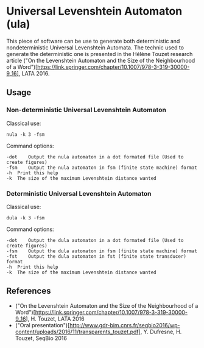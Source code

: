 # Universal Levenshtein Automaton (ula)

This piece of software can be use to generate both deterministic and nondeterministic Universal Levenshtein Automata.
The technic used to generate the deterministic one is presented in the Hélène Touzet research article ("On the Levenshtein Automaton and the Size of the Neighbourhood of a Word")[https://link.springer.com/chapter/10.1007/978-3-319-30000-9_16], LATA 2016.

## Usage

### Non-deterministic Universal Levenshtein Automaton

Classical use:
```{r, engine='bash', code_block_name}
nula -k 3 -fsm
```

Command options:
```
-dot	Output the nula automaton in a dot formated file (Used to create figures)  
-fsm	Output the nula automaton in fsm (finite state machine) format  
-h	Print this help  
-k	The size of the maximum Levenshtein distance wanted
```

### Deterministic Universal Levenshtein Automaton

Classical use:
```{r, engine='bash', code_block_name}
dula -k 3 -fsm
```

Command options:
```
-dot	Output the dula automaton in a dot formated file (Used to create figures)  
-fsm	Output the dula automaton in fsm (finite state machine) format  
-fst	Output the dula automaton in fst (finite state transducer) format  
-h	Print this help  
-k	The size of the maximum Levenshtein distance wanted
```

## References

* ("On the Levenshtein Automaton and the Size of the Neighbourhood of a Word")[https://link.springer.com/chapter/10.1007/978-3-319-30000-9_16], H. Touzet, LATA 2016
* ("Oral presentation")[http://www.gdr-bim.cnrs.fr/seqbio2016/wp-content/uploads/2016/11/transparents_touzet.pdf], Y. Dufresne, H. Touzet, SeqBio 2016
